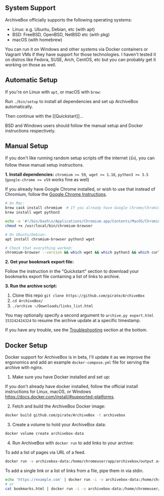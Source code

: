## System Support

ArchiveBox officially supports the following operating systems:

* Linux: e.g. Ubuntu, Debian, etc (with apt)
* BSD: FreeBSD, OpenBSD, NetBSD etc (with pkg)
* macOS (with homebrew)

You can run it on Windows and other systems via Docker containers or Vagrant VMs if they have support for those technologies.  I haven't tested it on distros like Fedora, SUSE, Arch, CentOS, etc but you can probably get it working on those as well.

## Automatic Setup

If you're on Linux with `apt`, or macOS with `brew`:

Run `./bin/setup` to install all dependencies and set up ArchiveBox automatically.

Then continue with the [[Quickstart]]...

BSD and Windows users should follow the manual setup and Docker instructions respectively.

## Manual Setup

If you don't like running random setup scripts off the internet (:+1:), you can follow these manual setup instructions.

**1. Install dependencies:** `chromium >= 59`,` wget >= 1.16`, `python3 >= 3.5`  (`google-chrome >= v59` works fine as well)

If you already have Google Chrome installed, or wish to use that instead of Chromium, follow the [Google Chrome Instructions](#google-chrome-instructions).

```bash
# On Mac:
brew cask install chromium  # If you already have Google Chrome/Chromium in /Applications/, skip this command
brew install wget python3

echo -e '#!/bin/bash\n/Applications/Chromium.app/Contents/MacOS/Chromium "$@"' > /usr/local/bin/chromium-browser  # see instructions for google-chrome below
chmod +x /usr/local/bin/chromium-browser
```

```bash
# On Ubuntu/Debian:
apt install chromium-browser python3 wget
```

```bash
# Check that everything worked:
chromium-browser --version && which wget && which python3 && which curl && echo "[√] All dependencies installed."
```

**2. Get your bookmark export file:**

Follow the instruction in the "Quickstart" section to download your bookmarks export file containing a list of links to archive.

**3. Run the archive script:**

1. Clone this repo `git clone https://github.com/pirate/ArchiveBox`
2. `cd ArchiveBox/`
3. `./archive ~/Downloads/links_list.html`

You may optionally specify a second argument to `archive.py export.html 153242424324` to resume the archive update at a specific timestamp.

If you have any trouble, see the [Troubleshooting](#troubleshooting) section at the bottom.


## Docker Setup

Docker support for ArchiveBox is in beta, I'll update it as we improve the ergonomics and add an example `docker-compose.yml` file for serving the archive with nginx.

1. Make sure you have Docker installed and set up:

If you don't already have docker installed, follow the official install instructions for Linux, macOS, or Windows https://docs.docker.com/install/#supported-platforms.

2. Fetch and build the ArchiveBox Docker image:
```bash
docker build github.com/pirate/ArchiveBox -t archivebox
```

3. Create a volume to hold your ArchiveBox data:
```bash
docker volume create archivebox-data
```

4. Run ArchiveBox with `docker run` to add links to your archive:

To add a list of pages via URL of a feed.
```bash
docker run -v archivebox-data:/home/chromeuser/app/archivebox/output archivebox 'https://example.com/some/rss/feed.xml'
```

To add a single link or a list of links from a file, pipe them in via stdin.
```bash
echo 'https://example.com' | docker run -i -v archivebox-data:/home/chromeuser/app/archivebox/output archivebox
# or
cat bookmarks.html | docker run -i -v archivebox-data:/home/chromeuser/app/archivebox/output archivebox
```